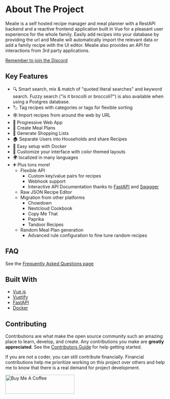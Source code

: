# About The Project

Mealie is a self hosted recipe manager and meal planner with a RestAPI backend and a reactive frontend application built in Vue for a pleasant user experience for the whole family. Easily add recipes into your database by providing the url and Mealie will automatically import the relevant data or add a family recipe with the UI editor. Mealie also provides an API for interactions from 3rd party applications.

[Remember to join the Discord](https://discord.gg/QuStdQGSGK)

## Key Features

- 🔍 Smart search, mix & match of "quoted literal searches" and keyword search. Fuzzy search ("is it brocolli or broccoli?") is also available when using a Postgres database.
- 🏷️ Tag recipes with categories or tags for flexible sorting
- 🕸 Import recipes from around the web by URL
- 📱 Progressive Web App
- 📆 Create Meal Plans
- 🛒 Generate Shopping Lists
- 🏠 Separate Users into Households and share Recipes
- 🐳 Easy setup with Docker
- 🎨 Customize your interface with color themed layouts
- 🌍 localized in many languages
- ➕ Plus tons more!
  - Flexible API
    - Custom key/value pairs for recipes
    - Webhook support
    - Interactive API Documentation thanks to [FastAPI](https://fastapi.tiangolo.com/) and [Swagger](https://petstore.swagger.io/)
  - Raw JSON Recipe Editor
  - Migration from other platforms
    - Chowdown
    - Nextcloud Cookbook
    - Copy Me That
    - Paprika
    - Tandoor Recipes
  - Random Meal Plan generation
    - Advanced rule configuration to fine tune random recipes

## FAQ

See the [Frequently Asked Questions page](./faq.md)

## Built With

- [Vue.js](https://vuejs.org/)
- [Vuetify](https://vuetifyjs.com/en/)
- [FastAPI](https://fastapi.tiangolo.com/)
- [Docker](https://www.docker.com/)

<!-- CONTRIBUTING -->

## Contributing

Contributions are what make the open source community such an amazing place to learn, develop, and create. Any contributions you make are **greatly appreciated**. See the [Contributors Guide](../../contributors/non-coders.md) for help getting started.

If you are not a coder, you can still contribute financially. Financial contributions help me prioritize working on this project over others and help me to know that there is a real demand for project development.

<a href="https://www.buymeacoffee.com/haykot" target="_blank"><img src="https://cdn.buymeacoffee.com/buttons/v2/default-green.png" alt="Buy Me A Coffee" style="height: 60px !important;width: 217px !important;" ></a>
